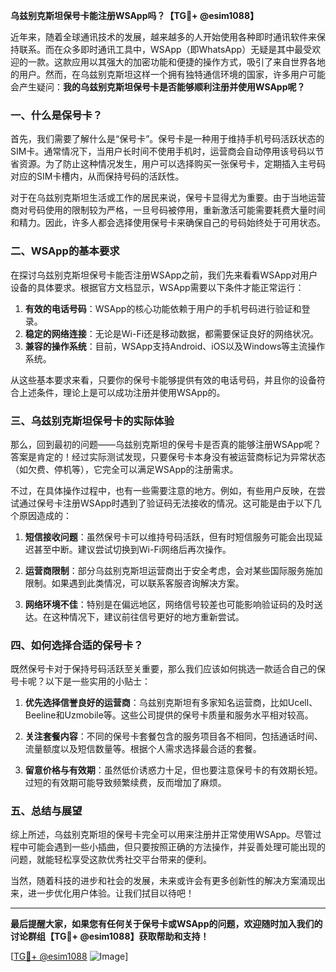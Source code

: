 **乌兹别克斯坦保号卡能注册WSApp吗？【TG💪+ @esim1088】**

近年来，随着全球通讯技术的发展，越来越多的人开始使用各种即时通讯软件来保持联系。而在众多即时通讯工具中，WSApp（即WhatsApp）无疑是其中最受欢迎的一款。这款应用以其强大的加密功能和便捷的操作方式，吸引了来自世界各地的用户。然而，在乌兹别克斯坦这样一个拥有独特通信环境的国家，许多用户可能会产生疑问：**我的乌兹别克斯坦保号卡是否能够顺利注册并使用WSApp呢？**

### 一、什么是保号卡？

首先，我们需要了解什么是“保号卡”。保号卡是一种用于维持手机号码活跃状态的SIM卡。通常情况下，当用户长时间不使用手机时，运营商会自动停用该号码以节省资源。为了防止这种情况发生，用户可以选择购买一张保号卡，定期插入主号码对应的SIM卡槽内，从而保持号码的活跃性。

对于在乌兹别克斯坦生活或工作的居民来说，保号卡显得尤为重要。由于当地运营商对号码使用的限制较为严格，一旦号码被停用，重新激活可能需要耗费大量时间和精力。因此，许多人都会选择使用保号卡来确保自己的号码始终处于可用状态。

### 二、WSApp的基本要求

在探讨乌兹别克斯坦保号卡能否注册WSApp之前，我们先来看看WSApp对用户设备的具体要求。根据官方文档显示，WSApp需要以下条件才能正常运行：

1. **有效的电话号码**：WSApp的核心功能依赖于用户的手机号码进行验证和登录。
2. **稳定的网络连接**：无论是Wi-Fi还是移动数据，都需要保证良好的网络状况。
3. **兼容的操作系统**：目前，WSApp支持Android、iOS以及Windows等主流操作系统。

从这些基本要求来看，只要你的保号卡能够提供有效的电话号码，并且你的设备符合上述条件，理论上是可以成功注册并使用WSApp的。

### 三、乌兹别克斯坦保号卡的实际体验

那么，回到最初的问题——乌兹别克斯坦的保号卡是否真的能够注册WSApp呢？答案是肯定的！经过实际测试发现，只要保号卡本身没有被运营商标记为异常状态（如欠费、停机等），它完全可以满足WSApp的注册需求。

不过，在具体操作过程中，也有一些需要注意的地方。例如，有些用户反映，在尝试通过保号卡注册WSApp时遇到了验证码无法接收的情况。这可能是由于以下几个原因造成的：

1. **短信接收问题**：虽然保号卡可以维持号码活跃，但有时短信服务可能会出现延迟甚至中断。建议尝试切换到Wi-Fi网络后再次操作。
   
2. **运营商限制**：部分乌兹别克斯坦运营商出于安全考虑，会对某些国际服务施加限制。如果遇到此类情况，可以联系客服咨询解决方案。
   
3. **网络环境不佳**：特别是在偏远地区，网络信号较差也可能影响验证码的及时送达。在这种情况下，建议前往信号更好的地方重新尝试。

### 四、如何选择合适的保号卡？

既然保号卡对于保持号码活跃至关重要，那么我们应该如何挑选一款适合自己的保号卡呢？以下是一些实用的小贴士：

1. **优先选择信誉良好的运营商**：乌兹别克斯坦有多家知名运营商，比如Ucell、Beeline和Uzmobile等。这些公司提供的保号卡质量和服务水平相对较高。
   
2. **关注套餐内容**：不同的保号卡套餐包含的服务项目各不相同，包括通话时间、流量额度以及短信数量等。根据个人需求选择最合适的套餐。
   
3. **留意价格与有效期**：虽然低价诱惑力十足，但也要注意保号卡的有效期长短。过短的有效期可能导致频繁续费，反而增加了麻烦。

### 五、总结与展望

综上所述，乌兹别克斯坦的保号卡完全可以用来注册并正常使用WSApp。尽管过程中可能会遇到一些小插曲，但只要按照正确的方法操作，并妥善处理可能出现的问题，就能轻松享受这款优秀社交平台带来的便利。

当然，随着科技的进步和社会的发展，未来或许会有更多创新性的解决方案涌现出来，进一步优化用户体验。让我们拭目以待吧！

---

**最后提醒大家，如果您有任何关于保号卡或WSApp的问题，欢迎随时加入我们的讨论群组【TG💪+ @esim1088】获取帮助和支持！** 

[[TG💪+ @esim1088](https://t.me/s/esim1088) ![Image](https://i.postimg.cc/4NQfJmqS/Snipaste-2025-05-13-00-14-12.png)]